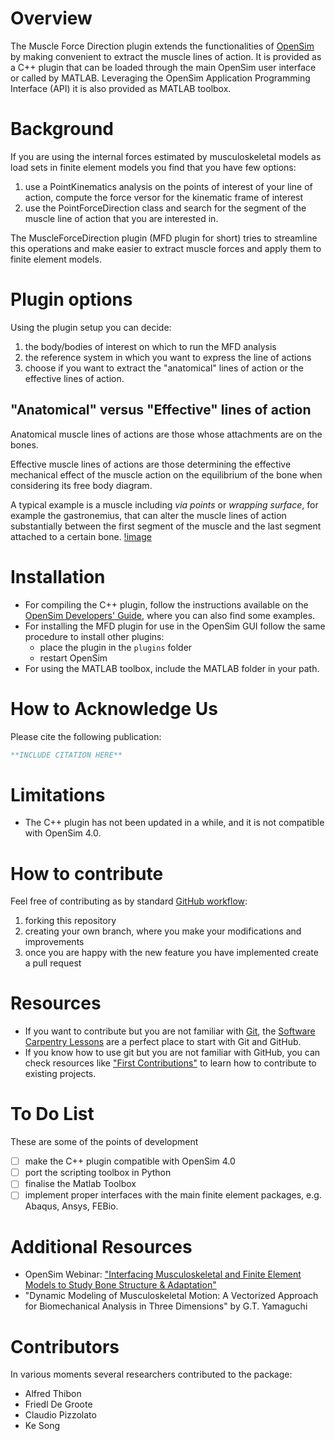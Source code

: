 # Overview

The Muscle Force Direction plugin extends the functionalities of [OpenSim](https://simtk.org/projects/opensim/) by making convenient to extract the muscle lines of action.
It is provided as a C++ plugin that can be loaded through the main OpenSim user interface or called by MATLAB.
Leveraging the OpenSim Application Programming Interface (API) it is also provided as MATLAB toolbox.

# Background

If you are using the internal forces estimated by musculoskeletal models as load sets in finite element models you find that you have few options:
1. use a PointKinematics analysis on the points of interest of your line of action, compute the force versor for the kinematic frame of interest
2. use the PointForceDirection class and search for the segment of the muscle line of action that you are interested in.

The MuscleForceDirection plugin (MFD plugin for short) tries to streamline this operations and make easier to extract muscle forces and apply them to finite element models.

# Plugin options
Using the plugin setup you can decide:
1. the body/bodies of interest on which to run the MFD analysis
2. the reference system in which you want to express the line of actions
3. choose if you want to extract the "anatomical" lines of action or the effective lines of action.

## "Anatomical" versus "Effective" lines of action
Anatomical muscle lines of actions are those whose attachments are on the bones.

Effective muscle lines of actions are those determining the effective mechanical effect of the muscle action on the equilibrium of the bone when considering its free body diagram.

A typical example is a muscle including _via points_ or _wrapping surface_, for example the gastronemius, that can alter the muscle lines of action substantially between the first segment of the muscle and the last segment attached to a certain bone.
[!image](PATH_TO_IMAGE)

# Installation
* For compiling the C++ plugin, follow the instructions available on the [OpenSim Developers' Guide](https://simtk-confluence.stanford.edu/display/OpenSim/Developer%27s+Guide), where you can also find some examples.
* For installing the MFD plugin for use in the OpenSim GUI follow the same procedure to install other plugins:
	* place the plugin in the `plugins` folder
	* restart OpenSim
* For using the MATLAB toolbox, include the MATLAB folder in your path.

# How to Acknowledge Us
Please cite the following publication:

```bibtex
**INCLUDE CITATION HERE**
```

# Limitations
* The C++ plugin has not been updated in a while, and it is not compatible with OpenSim 4.0.

# How to contribute
Feel free of contributing as by standard [GitHub workflow](https://guides.github.com/activities/forking/):
1. forking this repository
2. creating your own branch, where you make your modifications and improvements
3. once you are happy with the new feature you have implemented create a pull request

# Resources
* If you want to contribute but you are not familiar with [Git](https://git-scm.com/), the [Software Carpentry Lessons](https://swcarpentry.github.io/git-novice/) are a perfect place to start with Git and GitHub.
* If you know how to use git but you are not familiar with GitHub, you can check resources like ["First Contributions"](https://github.com/firstcontributions/first-contributions) to learn how to contribute to existing projects.

# To Do List
These are some of the points of development

*[ ] make the C++ plugin compatible with OpenSim 4.0
*[ ] port the scripting toolbox in Python
*[ ] finalise the Matlab Toolbox
*[ ] implement proper interfaces with the main finite element packages, e.g. Abaqus, Ansys, FEBio.

# Additional Resources
* OpenSim Webinar: ["Interfacing Musculoskeletal and Finite Element Models to Study Bone Structure & Adaptation"](https://www.youtube.com/watch?v=0e6vQV_ioCI)
* "Dynamic Modeling of Musculoskeletal Motion: A Vectorized Approach for Biomechanical Analysis in Three Dimensions" by G.T. Yamaguchi

# Contributors
In various moments several researchers contributed to the package:
* Alfred Thibon
* Friedl De Groote
* Claudio Pizzolato
* Ke Song
